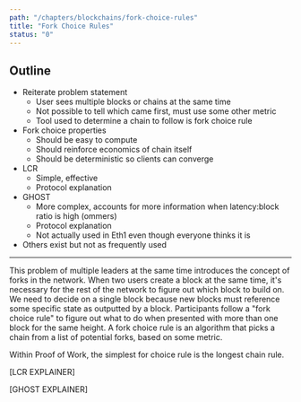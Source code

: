 ```yaml
---
path: "/chapters/blockchains/fork-choice-rules"
title: "Fork Choice Rules"
status: "0"
---
```


## Outline
- Reiterate problem statement
    - User sees multiple blocks or chains at the same time
    - Not possible to tell which came first, must use some other metric
    - Tool used to determine a chain to follow is fork choice rule
- Fork choice properties
    - Should be easy to compute 
    - Should reinforce economics of chain itself
    - Should be deterministic so clients can converge
- LCR
    - Simple, effective
    - Protocol explanation
- GHOST
    - More complex, accounts for more information when latency:block ratio is high (ommers)
    - Protocol explanation
    - Not actually used in Eth1 even though everyone thinks it is
- Others exist but not as frequently used
---

This problem of multiple leaders at the same time introduces the concept of forks in the network. When two users create a block at the same time, it's necessary for the rest of the network to figure out which block to build on. We need to decide on a single block because new blocks must reference some specific state as outputted by a block. Participants follow a "fork choice rule" to figure out what to do when presented with more than one block for the same height. A fork choice rule is an algorithm that picks a chain from a list of potential forks, based on some metric.

Within Proof of Work, the simplest for choice rule is the longest chain rule.

[LCR EXPLAINER]

[GHOST EXPLAINER]